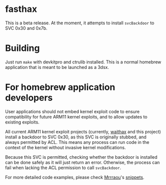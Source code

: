# fasthax

This is a beta release. At the moment, it attempts to install `svcBackdoor` to
SVC 0x30 and 0x7b.

# Building

Just run `make` with devkitpro and ctrulib installed. This is a normal homebrew
application that is meant to be launched as a 3dsx.

# For homebrew application developers

User applications should not embed kernel exploit code to ensure compatibility
for future ARM11 kernel exploits, and to allow updates to existing exploits.

All current ARM11 kernel exploit projects (currently, [waithax][waithax]
and this project) install a backdoor to SVC 0x30, as this SVC is originally
stubbed, and always permitted by ACL. This means any process can run code
in the context of the kernel without invasive kernel modifications.

Because this SVC is permitted, checking whether the backdoor is installed can
be done safely as it will just return an error. Otherwise, the process can fail
when lacking the ACL permission to call `svcBackdoor`.

For more detailed code examples, please check [Mrrraou][Mrrraou]'s [snippets][snippets].

[waithax]: https://github.com/Mrrraou/waithax
[Mrrraou]: https://github.com/Mrrraou
[snippets]: https://gist.github.com/Mrrraou/c74572c04d13c586d363bf64eba0d3a1
